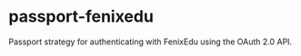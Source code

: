 passport-fenixedu
=================

Passport strategy for authenticating with FenixEdu using the OAuth 2.0 API.
